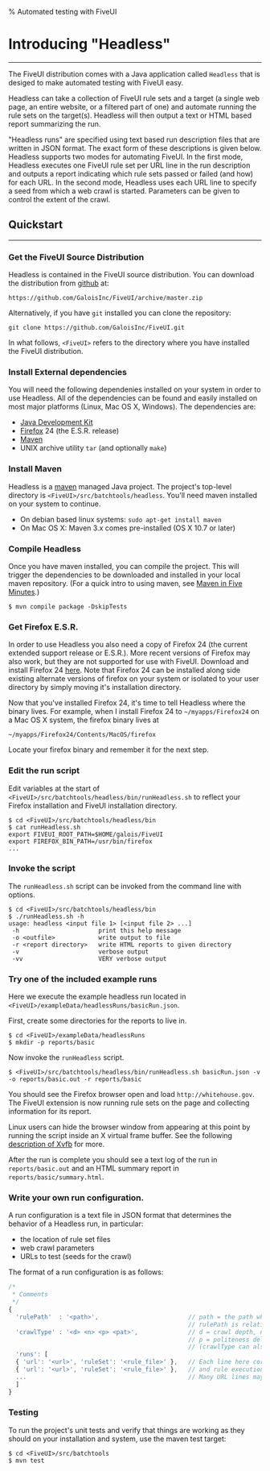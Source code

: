 % Automated testing with FiveUI

# Introducing "Headless"

-------------

The FiveUI distribution comes with a Java application called `Headless` that is
desiged to make automated testing with FiveUI easy.

Headless can take a collection of FiveUI rule sets and a target
(a single web page, an entire website, or a filtered part of one)
and automate running the rule sets on the target(s). Headless
will then output a text or HTML based report summarizing the run.

"Headless runs" are specified using text based run description files that are
written in JSON format. The exact form of these descriptions is given below.
Headless supports two modes for automating FiveUI. In the first mode,
Headless executes one FiveUI rule set per URL line in the run description and
outputs a report indicating which rule sets passed or failed (and how) for each
URL. In the second mode, Headless uses each URL line to specify a seed from
which a web crawl is started.  Parameters can be given to control the extent of
the crawl.


## Quickstart

-------------

### Get the FiveUI Source Distribution

Headless is contained in the FiveUI source distribution. You can download the
distribution from [github](http://github.com/galoisinc/FiveUI) at:

    https://github.com/GaloisInc/FiveUI/archive/master.zip

Alternatively, if you have `git` installed you can clone the repository:

    git clone https://github.com/GaloisInc/FiveUI.git

In what follows, `<FiveUI>` refers to the directory where you have installed the
FiveUI distribution.

### Install External dependencies

You will need the following dependenies installed on your system in order
to use Headless. All of the dependencies can be found and easily installed
on most major platforms (Linux, Mac OS X, Windows). The dependencies are:

 - [Java Development Kit](http://www.java.com)
 - [Firefox](http://www.mozilla.org/en-US/firefox/organizations/all.html) 24 (the
   E.S.R. release)
 - [Maven](http://maven.apache.org/download.cgi)
 - UNIX archive utility `tar` (and optionally `make`)

### Install Maven

Headless is a [maven](http://maven.apache.org/) managed Java project. The
project's top-level directory is `<FiveUI>/src/batchtools/headless`.  You'll need maven
installed on your system to continue.

 - On debian based linux systems: `sudo apt-get install maven`
 - On Mac OS X: Maven 3.x comes pre-installed (OS X 10.7 or later)

### Compile Headless

Once you have maven installed, you can compile the project. This will trigger
the dependencies to be downloaded and installed in your local maven repository.
(For a quick intro to using maven, see [Maven in Five
Minutes](http://maven.apache.org/guides/getting-started/maven-in-five-minutes.html).)

```
$ mvn compile package -DskipTests
```

### Get Firefox E.S.R.

In order to use Headless you also need a copy of Firefox 24 (the current
extended support release or E.S.R.). More recent versions of Firefox may also work, but
they are not supported for use with FiveUI. Download and install Firefox 24
[here](http://www.mozilla.org/en-US/firefox/organizations/all.html). Note that
Firefox 24 can be installed along side existing alternate versions of firefox on
your system or isolated to your user directory by simply moving it's
installation directory.

Now that you've installed Firefox 24, it's time to tell Headless where the
binary lives. For example, when I install Firefox 24 to `~/myapps/Firefox24` on a
Mac OS X system, the firefox binary lives at

```
~/myapps/Firefox24/Contents/MacOS/firefox
```

Locate your firefox binary and remember it for the next step.

### Edit the run script

Edit variables at the start of
`<FiveUI>/src/batchtools/headless/bin/runHeadless.sh` to reflect your
Firefox installation and FiveUI installation directory.

```
$ cd <FiveUI>/src/batchtools/headless/bin
$ cat runHeadless.sh
export FIVEUI_ROOT_PATH=$HOME/galois/FiveUI
export FIREFOX_BIN_PATH=/usr/bin/firefox
...
```

### Invoke the script

The `runHeadless.sh` script can be invoked from the command line with options.

```
$ cd <FiveUI>/src/batchtools/headless/bin
$ ./runHeadless.sh -h
usage: headless <input file 1> [<input file 2> ...]
 -h                      print this help message
 -o <outfile>            write output to file
 -r <report directory>   write HTML reports to given directory
 -v                      verbose output
 -vv                     VERY verbose output
```

### Try one of the included example runs

Here we execute the example headless run located in
`<FiveUI>/exampleData/headlessRuns/basicRun.json`.

First, create some directories for the reports to live in.

```
$ cd <FiveUI>/exampleData/headlessRuns
$ mkdir -p reports/basic
```

Now invoke the `runHeadless` script.

```
$ <FiveUI>/src/batchtools/headless/bin/runHeadless.sh basicRun.json -v -o reports/basic.out -r reports/basic
```

You should see the Firefox browser open and load `http://whitehouse.gov`. The FiveUI
extension is now running rule sets on the page and collecting information for its
report.

Linux users can hide the browser window from appearing at this point
by running the script inside an X virtual frame buffer. See the
following [description of Xvfb](http://en.wikipedia.org/wiki/Xvfb)
for more.

After the run is complete you should see a text log of the run in
`reports/basic.out` and an HTML summary report in
`reports/basic/summary.html`.

### Write your own run configuration.

A run configuration is a text file in JSON format that determines the behavior
of a Headless run, in particular:

 - the location of rule set files
 - web crawl parameters
 - URLs to test (seeds for the crawl)

The format of a run configuration is as follows:

```javascript
/*
 * Comments
 */
{
  'rulePath'  : '<path>',                         // path = the path where rule set files referenced below live.
                                                  // rulePath is relative to the run description file.
  'crawlType' : '<d> <n> <p> <pat>',              // d = crawl depth, n = max number of pages to retrieve.
                                                  // p = politeness delay (ms), pat = URL glob pattern
                                                  // (crawlType can also be 'none').
  'runs': [
  { 'url': '<url>', 'ruleSet': '<rule_file>' },   // Each line here corresponds to a separate webcrawl
  { 'url': '<url>', 'ruleSet': '<rule_file>' },   // and rule execution pass.
  ...                                             // Many URL lines may follow.
  ]
}
```

### Testing

To run the project's unit tests and verify that things are working as they should on
your installation and system, use the maven test target:

```
$ cd <FiveUI>/src/batchtools
$ mvn test
```
